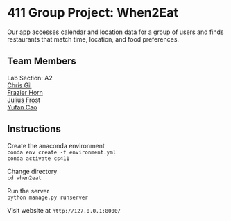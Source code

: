# 411 Group Project: When2Eat

Our app accesses calendar and location data for a group of users and finds restaurants that match time, location, and food preferences.

## Team Members
Lab Section: A2  
[Chris Gil](https://github.com/cgm343)  
[Frazier Horn](https://github.com/fhorn97)  
[Julius Frost](https://github.com/juliusfrost/)  
[Yufan Cao](https://github.com/Yufancao)  

## Instructions

Create the anaconda environment  
`conda env create -f environment.yml`  
`conda activate cs411`

Change directory  
`cd when2eat`

Run the server  
`python manage.py runserver`

Visit website at `http://127.0.0.1:8000/`

